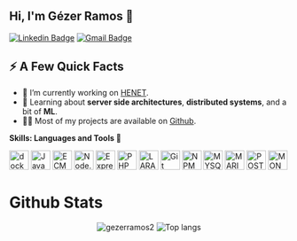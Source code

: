 ## Hi, I'm Gézer Ramos 🤙

[![Linkedin Badge](https://img.shields.io/badge/-LinkedIn-blue?style=flat-square&logo=Linkedin&logoColor=white&link=https://www.linkedin.com/in/gezer-ramos-a87538127/)](https://www.linkedin.com/in/gezer-ramos-a87538127/) 
[![Gmail Badge](https://img.shields.io/badge/-Gmail-c14438?style=flat-square&logo=Gmail&logoColor=white&link=mailto:gezerramo@gmail.com)](mailto:gezerramo@gmail.com) 

<h2>⚡️ A Few Quick Facts</h2>
<ul>
<li>🔭 I’m currently working on <a href="http://www.henet.com.br/site/">HENET</a>.</li>
<li>🧐 Learning about <strong>server side architectures</strong>, <strong>distributed systems</strong>, and a bit of <strong>ML</strong>.</li>
<li>👨‍💻 Most of my projects are available on <a href="https://github.com/gezerramos?tab=repositories">Github</a>.</li>
<!-- <li>📙 Check out my <a href="">resume</a>.</li> -->
</ul>

**Skills: Languages and Tools 🚀**

<a href="https://www.docker.com/" title="docker"><img src="https://github.com/tomchen/stack-icons/blob/master/logos/docker-icon.svg" alt="docker" width="35px" height="35px"></a>
<a href="https://developer.mozilla.org/en-US/docs/Web/JavaScript" title="JavaScript"><img src="https://github.com/tomchen/stack-icons/blob/master/logos/javascript.svg" alt="JavaScript" width="35px" height="35px"></a>
<a href="https://tc39.es/ecma262/" title="ECMAScript 6"><img src="https://github.com/tomchen/stack-icons/blob/master/logos/es6.svg" alt="ECMAScript 6" width="35px" height="35px"></a>
<a href="https://nodejs.org/" title="Node.js"><img src="https://github.com/tomchen/stack-icons/blob/master/logos/nodejs-icon.svg" alt="Node.js" width="35px" height="35px"></a>
<a href="https://expressjs.com/" title="Express"><img src="https://github.com/tomchen/stack-icons/blob/master/logos/express.svg" alt="Express" width="35px" height="35px"></a>
<a href="https://php.net/" title="PHP"><img src="https://github.com/tomchen/stack-icons/blob/master/logos/php.svg" alt="PHP" width="35px" height="35px"></a>
<a href="https://laravel.com/" title="LARAVEL"><img src="https://github.com/tomchen/stack-icons/blob/master/logos/laravel.svg" alt="LARAVEL" width="35px" height="35px"></a>
<a href="https://git-scm.com/" title="Git"><img src="https://github.com/tomchen/stack-icons/blob/master/logos/git-icon.svg" alt="Git" width="35px" height="35px"></a>
<a href="https://www.npmjs.com/" title="NPM"><img src="https://github.com/tomchen/stack-icons/blob/master/logos/npm.svg" alt="NPM" width="35px" height="35px"></a>
<a href="https://www.mysql.com/" title="MYSQL"><img src="https://github.com/tomchen/stack-icons/blob/master/logos/mysql.svg" alt="MYSQL" width="35px" height="35px"></a>
<a href="https://mariadb.org/" title="MARIADB"><img src="https://github.com/tomchen/stack-icons/blob/master/logos/mariadb-icon.svg" alt="MARIDB" width="35px" height="35px"></a>
<a href="https://www.postgresql.org/" title="POSTGRESSQL"><img src="https://github.com/tomchen/stack-icons/blob/master/logos/postgresql.svg" alt="POSTGRESSQL" width="35px" height="35px"></a>
<a href="https://www.mongodb.com/" title="MONGO"><img src="https://github.com/tomchen/stack-icons/blob/master/logos/mongodb-icon.svg" alt="MONGO" width="35px" height="35px"></a>



# Github Stats
<p align="center">
  <img src="https://github-readme-stats.vercel.app/api?username=gezerramos2&show_icons=true&title_color=121214&icon_color=00d9ff&text_color=121214&bg_color=ffffff" alt="gezerramos2" />
    <img src="https://github-readme-stats.vercel.app/api/top-langs/?username=gezerramos2&layout=compact&show_icons=true&title_color=121214&icon_color=00d9ff&text_color=121214&bg_color=ffffff" alt="Top langs" />
</p>
